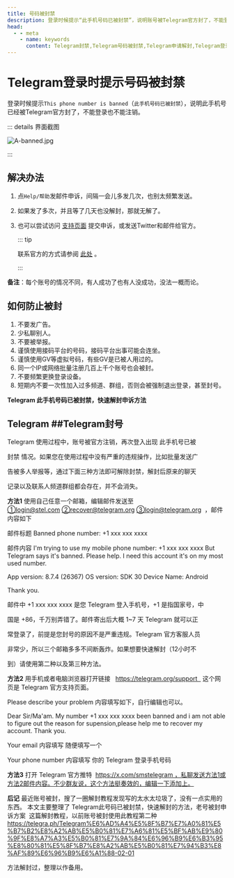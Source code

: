 ```yaml
---
title: 号码被封禁
description: 登录时候提示“此手机号码已被封禁”，说明账号被Telegram官方封了，不能登录也不能注销。本文介绍了如何向官方申诉进行解封，以及如何防止被封号。访问TGwiki - Telegram知识库，了解更多Telegram使用技巧。
head:
  - - meta
    - name: keywords
      content: Telegram封禁,Telegram号码被封禁,Telegram申请解封,Telegram登录时提示号码被封禁,Telegram防止被封号,TG号码被封禁,TG申请解封,TG防止被封号,电报号码被封禁,电报申请解封,电报防止被号,TGwiki,Telegram知识库
---
```


# Telegram登录时提示号码被封禁

登录时候提示`This phone number is banned`（`此手机号码已被封禁`），说明此手机号已经被Telegram官方封了，不能登录也不能注销。

::: details 界面截图

![A-banned.jpg](https://cdn.jsdelivr.net/gh/tgwiki/images/A/banned.jpg)

:::

## 解决办法

1. 点`Help/帮助`发邮件申诉，间隔一会儿多发几次，也别太频繁发送。

2. 如果发了多次，并且等了几天也没解封，那就无解了。

3. 也可以尝试访问 [支持页面](https://telegram.org/support) 提交申诉，或发送Twitter和邮件给官方。

   ::: tip

   联系官方的方式请参阅 [此处](/tgwiki/contact) 。

   :::

**备注**：每个账号的情况不同，有人成功了也有人没成功，没法一概而论。

## 如何防止被封

1. 不要发广告。
2. 少私聊别人。
3. 不要被举报。
4. 谨慎使用接码平台的号码，接码平台出事可能会连坐。
5. 谨慎使用GV等虚拟号码，有些GV是已被人用过的。
6. 同一个IP或网络批量注册几百上千个账号也会被封。
7. 不要频繁更换登录设备。
8. 短期内不要一次性加入过多频道、群组，否则会被强制退出登录，甚至封号。

**Telegram 此手机号码已被封禁，快速解封申诉方法**
## Telegram ##Telegram封号

Telegram 使用过程中，账号被官方注销，再次登入出现 此手机号已被

封禁 情况。如果您在使用过程中没有严重的违规操作，比如批量发送广

告被多人举报等，通过下面三种方法即可解除封禁，解封后原来的聊天

记录以及联系人频道群组都会存在，并不会消失。

**方法1**
使用自己任意一个邮箱，编辑邮件发送至
①login@stel.com ②recover@telegram.org ③login@telegram.org  ，邮件内容如下

邮件标题
Banned phone number: +1 xxx xxx xxxx

邮件内容
I'm trying to use my mobile phone number: +1 xxx xxx xxxx
But Telegram says it's banned. Please help.
I need this account it's on my most used number.

App version: 8.7.4 (26367)
OS version: SDK 30
Device Name: Android

Thank you.

邮件中 +1 xxx xxx xxxx 是您 Telegram 登入手机号，+1 是指国家号，中

国是 +86，千万别弄错了。邮件寄出后大概 1~7 天 Telegram 就可以正

常登录了，前提是您封号的原因不是严重违规。Telegram 官方客服人员

非常少，所以三个邮箱多多不间断轰炸。如果想要快速解封（12小时不

到）请使用第二种以及第三种方法。


**方法2**
用手机或者电脑浏览器打开链接   https://telegram.org/support   
这个网页是 Telegram 官方支持页面。

Please describe your problem 内容填写如下，自行编辑也可以。

Dear Sir/Ma'am.
My number +1 xxx xxx xxxx been banned and i am not able to figure out the reason for supension,please help me to recover my account.
Thank you.

Your email 内容填写
随便填写一个

Your phone number 内容填写
你的 Telegram 登录手机号码


**方法3**
打开 Telegram 官方推特  https://x.com/smstelegram ，私聊发送方法1或方法2邮件内容。不少群友说，这个方法挺奏效的，编辑一下添加上。

**后记**
最近账号被封，搜了一圈解封教程发现写的太水太垃圾了，没有一点实用的东西。
本文主要整理了 Telegram此号码已被封禁，快速解封的方法，老号被封申诉方案  这篇解封教程，以前账号被封使用此教程第二种
https://telegra.ph/Telegram%E6%AD%A4%E5%8F%B7%E7%A0%81%E5%B7%B2%E8%A2%AB%E5%B0%81%E7%A6%81%E5%BF%AB%E9%80%9F%E8%A7%A3%E5%B0%81%E7%9A%84%E6%96%B9%E6%B3%95%E8%80%81%E5%8F%B7%E8%A2%AB%E5%B0%81%E7%94%B3%E8%AF%89%E6%96%B9%E6%A1%88-02-01

方法解封过，整理以作备用。
